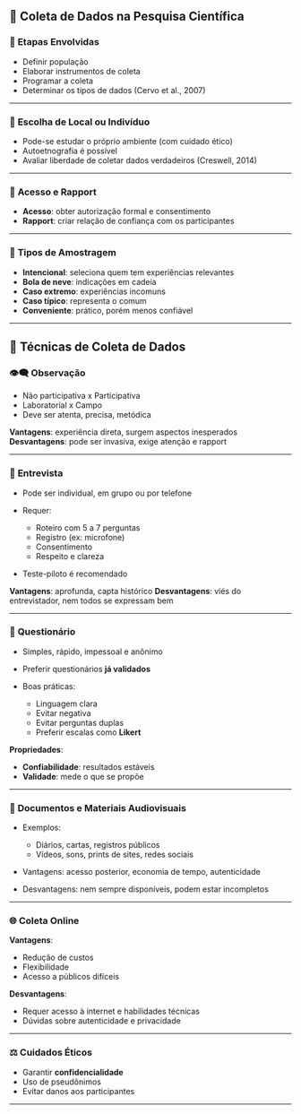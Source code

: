 ## 🧩 **Coleta de Dados na Pesquisa Científica**

### 📍 **Etapas Envolvidas**

* Definir população
* Elaborar instrumentos de coleta
* Programar a coleta
* Determinar os tipos de dados (Cervo et al., 2007)

---

### 📌 **Escolha de Local ou Indivíduo**

* Pode-se estudar o próprio ambiente (com cuidado ético)
* Autoetnografia é possível
* Avaliar liberdade de coletar dados verdadeiros (Creswell, 2014)

---

### 🔐 **Acesso e Rapport**

* **Acesso**: obter autorização formal e consentimento
* **Rapport**: criar relação de confiança com os participantes

---

### 🧪 **Tipos de Amostragem**

* **Intencional**: seleciona quem tem experiências relevantes
* **Bola de neve**: indicações em cadeia
* **Caso extremo**: experiências incomuns
* **Caso típico**: representa o comum
* **Conveniente**: prático, porém menos confiável

---

## 📂 **Técnicas de Coleta de Dados**

### 👁️‍🗨️ **Observação**

* Não participativa x Participativa
* Laboratorial x Campo
* Deve ser atenta, precisa, metódica

**Vantagens**: experiência direta, surgem aspectos inesperados
**Desvantagens**: pode ser invasiva, exige atenção e rapport

---

### 🎤 **Entrevista**

* Pode ser individual, em grupo ou por telefone
* Requer:

  * Roteiro com 5 a 7 perguntas
  * Registro (ex: microfone)
  * Consentimento
  * Respeito e clareza
* Teste-piloto é recomendado

**Vantagens**: aprofunda, capta histórico
**Desvantagens**: viés do entrevistador, nem todos se expressam bem

---

### 📝 **Questionário**

* Simples, rápido, impessoal e anônimo
* Preferir questionários **já validados**
* Boas práticas:

  * Linguagem clara
  * Evitar negativa
  * Evitar perguntas duplas
  * Preferir escalas como **Likert**

**Propriedades**:

* **Confiabilidade**: resultados estáveis
* **Validade**: mede o que se propõe

---

### 📑 **Documentos e Materiais Audiovisuais**

* Exemplos:

  * Diários, cartas, registros públicos
  * Vídeos, sons, prints de sites, redes sociais
* Vantagens: acesso posterior, economia de tempo, autenticidade
* Desvantagens: nem sempre disponíveis, podem estar incompletos

---

### 🌐 **Coleta Online**

**Vantagens**:

* Redução de custos
* Flexibilidade
* Acesso a públicos difíceis

**Desvantagens**:

* Requer acesso à internet e habilidades técnicas
* Dúvidas sobre autenticidade e privacidade

---

### ⚖️ **Cuidados Éticos**

* Garantir **confidencialidade**
* Uso de pseudônimos
* Evitar danos aos participantes

---

